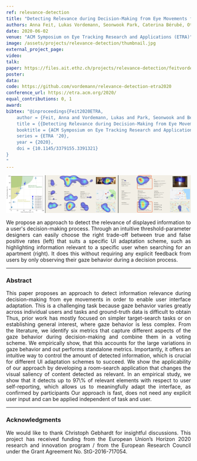 ```yaml
---
ref: relevance-detection
title: "Detecting Relevance during Decision-Making from Eye Movements for UI Adaptation"
authors: Anna Feit, Lukas Vordemann, Seonwook Park, Caterina Bérubé, Otmar Hilliges
date: 2020-06-02
venue: "ACM Symposium on Eye Tracking Research and Applications (ETRA)"
image: /assets/projects/relevance-detection/thumbnail.jpg
external_project_page: 
video: 
talk: 
paper: https://files.ait.ethz.ch/projects/relevance-detection/feitvordemann2020etra.pdf
poster: 
data: 
code: https://github.com/vordemann/relevance-detection-etra2020
conference_url: https://etra.acm.org/2020/
equal_contributions: 0, 1
award: 
bibtex: "@inproceedings{Feit2020ETRA,
	author = {Feit, Anna and Vordemann, Lukas and Park, Seonwook and Bérubé, Caterina and Hilliges, Otmar},
	title = {{Detecting Relevance during Decision-Making from Eye Movements for UI Adaptation}},
	booktitle = {ACM Symposium on Eye Tracking Research and Applications (ETRA)},
	series = {ETRA '20},
	year = {2020},
	doi = {10.1145/3379155.3391321}
}
"
---
```



<img class="fullcol" src="/assets/projects/relevance-detection/teaser.jpg" alt="Teaser-Picture" />

<p align="justify">
    <span class="figurecap">
    We propose an approach to detect the relevance of displayed information to a user's decision-making process. Through an intuitive threshold-parameter designers can easily choose the right trade-off between true and false positive rates (left) that suits a specific UI adaptation scheme, such as highlighting information relevant to a specific user when searching for an apartment (right). It does this without requiring any explicit feedback from users by only observing their gaze behavior during a decision process. 
</span>
</p>
<hr />
        

<h3>Abstract</h3>
<p align="justify">
This paper proposes an approach to detect information relevance during decision-making from eye movements in order to enable user interface adaptation. This is a challenging task because gaze behavior varies greatly across individual users and tasks and ground-truth data is difficult to obtain  Thus, prior work has mostly focused on simpler target-search tasks or on establishing general interest, where gaze behavior is less complex. From the literature, we identify six metrics that capture different aspects of the gaze behavior during decision-making and combine them in a voting scheme. We empirically show, that this accounts for the large variations in gaze behavior and out performs standalone metrics. Importantly, it offers an intuitive way to control the amount of detected information, which is crucial for different UI adaptation schemes to succeed. We show the applicability of our approach by developing a room-search application that changes the visual saliency of content detected as relevant. In an empirical study, we show that it detects up to 97\% of relevant elements with respect to user self-reporting, which allows us to meaningfully adapt the interface, as confirmed by participants  Our approach is fast, does not need any explicit user input and can be applied independent of task and user.</p>
<hr />



<!--
<div class="fullcol">
    <h3>additional results</h3>
    <br/>
    <img class="halfcol" src="<?php ait_root_dir();?>projects/2016/deformables/bar_small.png" alt="Teaser-Picture" />
    <img class="halfcol" src="<?php ait_root_dir();?>projects/2016/deformables/organ_stacked_small.png" alt="Teaser-Picture" />
    <div class="halfcol">
        <p align="justify">
            <span class="figurecap">
                Top row: schematic sensor routings obtained using our tool with automatic sensor refinement.
                Middle row: fabricated device.
                Bottom row: Ground truth (gray) vs. reconstruction (orange). Insets show error on a heat map scale, with maximum error (white) at 22 mm (darker is better).
            </span>
        </p>
    </div>
    <div class="halfcol">
        <p align="justify">
            <span class="figurecap">
                Two example deformations of the organ pipe model designed with our method. Ground truth (gray) vs. reconstruction (orange).
            </span>
        </p>
    </div>
</div> -->

<!-- <div class="fullcol">
    <br/><br/>
    <img class="fullcol" src="<?php ait_root_dir();?>projects/2016/deformables/sheet_squared_small.png" alt="Teaser-Picture" />
    <p align="justify">
        <span class="figurecap">
            Snapshots of the design process. Top Row: the user placed, refined,
            and edited four sensors (left); Reconstruction error is expected to be very low (right). Bottom row: Interaction
            with fabricated device (left) and ground truth comparison (right).
        </span>
    </p>
    <hr />
    <br/>
    <br/>
</div> -->

<h3>Acknowledgments</h3>
<p align="justify">
  We would like to thank Christoph Gebhardt for insightful discussions. This project has received funding from the European Union’s Horizon 2020 research and innovation program / from the European Research Council under the Grant Agreement No. StG-2016-717054.
</p>